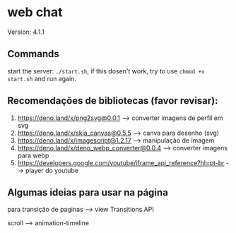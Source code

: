 ﻿# web chat

Version: 4.1.1

## Commands

start the server: `./start.sh`, if this dosen't work, try to use `chmod +x start.sh` and run again.

## Recomendações de bibliotecas (favor revisar):

1. https://deno.land/x/png2svg@0.0.1 --> converter imagens de perfil em svg
2. https://deno.land/x/skia_canvas@0.5.5 --> canva para desenho (svg)
3. https://deno.land/x/imagescript@1.2.17 --> manipulação de imagem
4. https://deno.land/x/deno_webp_converter@0.0.4 --> converter imagens para webp
5. https://developers.google.com/youtube/iframe_api_reference?hl=pt-br --> player do youtube

## Algumas ideias para usar na página

para transição de paginas --> view Transitions API

scroll --> animation-timeline
